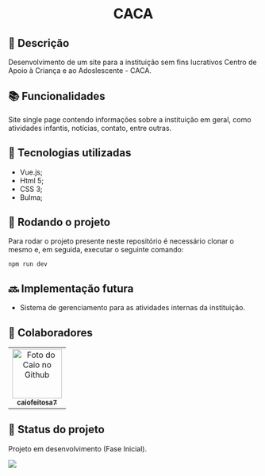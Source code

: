 <h1 align="center">CACA</h1>

## :memo: Descrição
Desenvolvimento de um site para a instituição sem fins lucrativos Centro de Apoio à Criança e ao Adoslescente - CACA.

## :books: Funcionalidades
Site single page contendo informações sobre a instituição em geral, como atividades infantis, notícias, contato, entre outras.

## :wrench: Tecnologias utilizadas
* Vue.js;
* Html 5;
* CSS 3;
* Bulma;

## :rocket: Rodando o projeto
Para rodar o projeto presente neste repositório é necessário clonar o mesmo e, em seguida, executar o seguinte comando:
```
npm run dev
```

## :soon: Implementação futura
* Sistema de gerenciamento para as atividades internas da instituição.

## :handshake: Colaboradores
<table>
  <tr>
    <td align="center">
      <a href="http://github.com/caiofeitosa7">
        <img src="https://avatars.githubusercontent.com/u/68925245?s=400&u=4dc58e4e9c2575d5ccdbf33ddfd5f08d58c7f5dc&v=4" width="100px;" alt="Foto do Caio no Github"/><br>
        <sub>
          <b>caiofeitosa7</b>
        </sub>
      </a>
    </td>
  </tr>
</table>

## :dart: Status do projeto
Projeto em desenvolvimento (Fase Inicial).

<img src="src/assets/images/gif-site.gif" align="center">